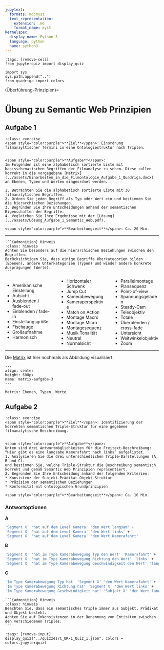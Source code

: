 ```yaml
---
jupytext:
  formats: md:myst
  text_representation:
    extension: .md
    format_name: myst
kernelspec:
  display_name: Python 3
  language: python
  name: python3
---
```

```{code-cell} ipython3
:tags: [remove-cell]
from jupyterquiz import display_quiz

import sys
sys.path.append("..")
from quadriga import colors
```
(Überführung-Prinzipien)=
# Übung zu Semantic Web Prinzipien

## Aufgabe 1

```{admonition} Übungsaufgabe
:class: exercise
<span style="color:purple">**Ziel**</span>: Einordnung filmanayltischer Termini in eine Ontologiestruktur nach Triplen.


<span style="color:purple">**Aufgabe**</span>:
Im Folgenden ist eine alphabetisch sortierte Liste mit basisschematischen Begriffen der Filmanalyse zu sehen. Diese sollen korrekt in die vorgegebene [Matrix](../assets/Einarbeiten_in_die_Filmontologie_Aufgabe_1_Quadriga.docx) an Ebenen, Typen und Werten eingeordnet werden.

1. Betrachten Sie die alphabetisch sortierte Liste mit 30 filmanalytischen Begriffen.
2. Ordnen Sie jeden Begriff als Typ oder Wert ein und bestimmen Sie die hierarchischen Beziehungen.
3. Begründen Sie Ihre Entscheidungen anhand der semantischen Eigenschaften der Begriffe.
4. Vegleichen Sie Ihre Ergebnisse mit der [Lösung](../assets/Lösung_Aufgabe_1_Semantic_Web.pdf).

<span style="color:purple">**Bearbeitungzeit**</span>: Ca. 20 Min.
```

---

````{margin}
```{admonition} Hinweis
:class: hinweis
Achten Sie besonders auf die hierarchischen Beziehungen zwischen den Begriffen.
Berücksichtigen Sie, dass einige Begriffe Oberkategorien bilden (Ebenen), andere Unterkategorien (Typen) und wieder andere konkrete Ausprägungen (Werte).
```
````

<div style="column-count: 3; column-gap: 2em;">
<ul>
<li>Amerikanische Einstellung</li>
<li>Aufsicht</li>
<li>Ausblenden / fade-out</li>
<li>Einblenden / fade-in</li>
<li>Einstellungsgröße</li>
<li>Fischauge</li>
<li>Großaufnahme</li>
<li>Harmonisch</li>
<li>Horizontaler Schwenk</li>
<li>Jump Cut</li>
<li>Kamerabewegung</li>
<li>Kameraperspektive</li>
<li>Match on Action</li>
<li>Montage Macro</li>
<li>Montage Micro</li>
<li>Montagesequenz</li>
<li>Musik Tonalität</li>
<li>Neutral</li>
<li>Normalsicht</li>
<li>Parallelmontage</li>
<li>Plansequenz</li>
<li>Point-of-view</li>
<li>Spannungsgeladen</li>
<li>Steady-Cam</li>
<li>Teleobjektiv</li>
<li>Totale</li>
<li>Überblenden / cross-fade</li>
<li>Untersicht</li>
<li>Weitwinkelobjektiv</li>
<li>Zoom</li>
</ul>
</div>

---


Die [Matrix](../assets/Einarbeiten_in_die_Filmontologie_Aufgabe_1_Quadriga.docx) ist hier nochmals als Abbildung visualisiert.

```{figure} ../assets/Matrix-A3.png
---
align: center
height: 600px
name: matrix-aufgabe-3
---

Matrix: Ebenen, Typen, Werte
```

## Aufgabe 2

```{admonition} Übungsaufgabe
:class: exercise
<span style="color:purple">**Ziel**</span>: Identifizierung der korrekten semantischen Triple-Struktur für eine gegebene filmanalytische Beschreibung.


<span style="color:purple">**Aufgabe**</span>:
Unten sind drei Antwortmöglichkeiten für die Freitext-Beschreibung: “Hier gibt es eine langsame Kamerafahrt nach links” aufgelistet.
1. Analysieren Sie die drei unterschiedlichen Triple-Darstellungen (A, B und C).
und bestimmen Sie, welche Triple-Struktur die Beschreibung semantisch korrekt und gemäß Semantic Web Prinzipien repräsentiert.
2. Begründen Sie Ihre Entscheidung anhand der folgenden Kriterien:
* Konsistenz der Subjekt-Prädikat-Objekt-Struktur
* Präzision der semantischen Beziehungen
* Konformität mit ontologischen Grundprinzipien

<span style="color:purple">**Bearbeitungzeit**</span>: Ca. 10 Min.
```
### Antwortoptionen

**A**
```bash
'Segment X' 'hat auf dem Level Kamera' 'den Wert langsam' + 
'Segment X' 'hat auf dem Level Kamera' 'den Wert links' + 
'Segment X' 'hat auf dem Level Kamera' 'den Wert Kamerafahrt'
```

**B**
```bash
'Segment X' 'hat im Type Kamerabewegung Typ den Wert' 'Kamerafahrt' +
'Segment X' 'hat im Type Kamerabewegung Richtung den Wert' 'links' + 
'Segment X' 'hat im Type Kamerabewegung Geschwindigkeit den Wert' 'langsam'
```
**C**
```bash
'Im Type Kamerabewegung Typ hat' 'Segment X' 'den Wert Kamerafahrt' + 
'Im Type Kamerabewegung Richtung hat' 'Segment X' 'den Wert links' + 
'Im Type Kamerabewegung Geschwindigkeit hat' 'Subjekt X' 'den Wert langsam'
```

````{margin}
```{admonition} Hinweis
:class: hinweis
Beachten Sie, dass ein semantisches Triple immer aus Subjekt, Prädikat und Objekt besteht.
Achten Sie auf Inkonsistenzen in der Benennung von Entitäten zwischen den verschiedenen Triples.
```
````

```{code-cell} ipython3
:tags: [remove-input]
display_quiz("../quizzes/C_UK-1_Quiz_1.json", colors = colors.jupyterquiz)
```